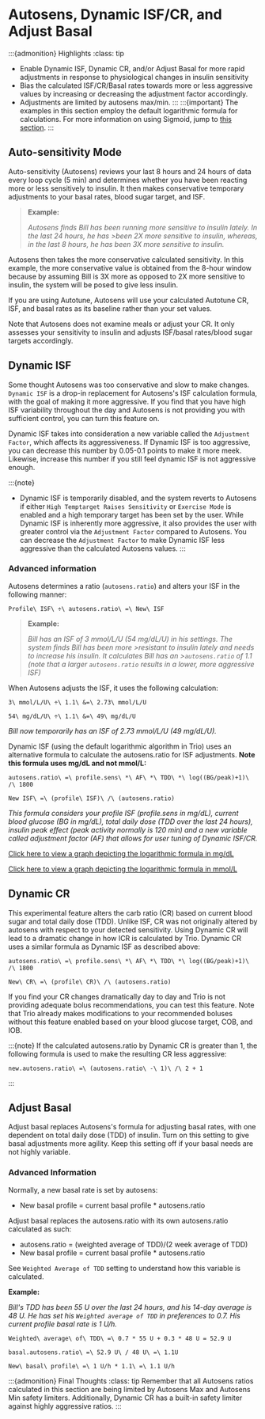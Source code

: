 # Autosens, Dynamic ISF/CR, and Adjust Basal
:::{admonition} Highlights
:class: tip
- Enable Dynamic ISF, Dynamic CR, and/or Adjust Basal for more rapid adjustments in response to physiological changes in insulin sensitivity
- Bias the calculated ISF/CR/Basal rates towards more or less aggressive values by increasing or decreasing the adjustment factor accordingly.
- Adjustments are limited by autosens max/min.
:::
:::{important}
  The examples in this section employ the default logarithmic formula for calculations. For more information on using Sigmoid, jump to [this section](sigmoid.md).
:::

## Auto-sensitivity Mode
Auto-sensitivity (Autosens) reviews your last 8 hours and 24 hours of data every loop cycle (5 min) and determines whether you have been reacting more or less sensitively to insulin. It then makes conservative temporary adjustments to your basal rates, blood sugar target, and ISF.

>**Example:**
>
>_Autosens finds Bill has been running more sensitive to insulin lately. In the last 24 hours, he has >been 2X more sensitive to insulin, whereas, in the last 8 hours, he has been 3X more sensitive to insulin._

Autosens then takes the more conservative calculated sensitivity. In this example, the more conservative value is obtained from the 8-hour window because by assuming Bill is 3X more as opposed to 2X more sensitive to insulin, the system will be posed to give less insulin.

If you are using Autotune, Autosens will use your calculated Autotune CR, ISF, and basal rates as its baseline rather than your set values.

Note that Autosens does not examine meals or adjust your CR. It only assesses your sensitivity to insulin and adjusts ISF/basal rates/blood sugar targets accordingly.

## Dynamic ISF
Some thought Autosens was too conservative and slow to make changes. `Dynamic ISF` is a drop-in replacement for Autosens's ISF calculation formula, with the goal of making it more aggressive. If you find that you have high ISF variability throughout the day and Autosens is not providing you with sufficient control, you can turn this feature on.

Dynamic ISF takes into consideration a new variable called the `Adjustment Factor`, which affects its aggressiveness. If Dynamic ISF is too aggressive, you can decrease this number by 0.05-0.1 points to make it more meek. Likewise, increase this number if you still feel dynamic ISF is not aggressive enough.

:::{note}
- Dynamic ISF is temporarily disabled, and the system reverts to Autosens if either `High Temptarget Raises Sensitivity` or `Exercise Mode` is enabled and a high temporary target has been set by the user.
While Dynamic ISF is inherently more aggressive, it also provides the user with greater control via the `Adjustment Factor` compared to Autosens. You can decrease the `Adjustment Factor` to make Dynamic ISF less aggressive than the calculated Autosens values. 
:::

### Advanced information
Autosens determines a ratio (`autosens.ratio`) and alters your ISF in the following manner:

```{math}
Profile\ ISF\ ÷\ autosens.ratio\ =\ New\ ISF
```

>**Example:**
>
>_Bill has an ISF of 3 mmol/L/U (54 mg/dL/U) in his settings. The system finds Bill has been more >resistant to insulin lately and needs to increase his insulin. It calculates Bill has an >`autosens.ratio` of 1.1 (note that a larger `autosens.ratio` results in a lower, more aggressive ISF)_

When Autosens adjusts the ISF, it uses the following calculation:
```{math}
3\ mmol/L/U\ ÷\ 1.1\ &=\ 2.73\ mmol/L/U

54\ mg/dL/U\ ÷\ 1.1\ &=\ 49\ mg/dL/U
```

_Bill now temporarily has an ISF of 2.73 mmol/L/U (49 mg/dL/U)._

Dynamic ISF (using the default logarithmic algorithm in Trio) uses an alternative formula to calculate the autosens.ratio for ISF adjustments. **Note this formula uses mg/dL and not mmol/L:**

```{math}
autosens.ratio\ =\ profile.sens\ *\ AF\ *\ TDD\ *\ log((BG/peak)+1)\ /\ 1800

New ISF\ =\ (profile\ ISF)\ /\ (autosens.ratio)
```

_This formula considers your profile ISF (profile.sens in mg/dL), current blood glucose (BG in mg/dL), total daily dose (TDD over the last 24 hours), insulin peak effect (peak activity normally is 120 min) and a new variable called adjustment factor (AF) that allows for user tuning of Dynamic ISF/CR._

[Click here to view a graph depicting the logarithmic formula in mg/dL](https://www.desmos.com/calculator/zrkugmdnob)

[Click here to view a graph depicting the logarithmic formula in mmol/L](https://www.desmos.com/calculator/aoxzzrhpro)

## Dynamic CR
This experimental feature alters the carb ratio (CR) based on current blood sugar and total daily dose (TDD). Unlike ISF, CR was not originally altered by autosens with respect to your detected sensitivity. Using Dynamic CR will lead to a dramatic change in how ICR is calculated by Trio. Dynamic CR uses a similar formula as Dynamic ISF as described above:

```{math}
autosens.ratio\ =\ profile.sens\ *\ AF\ *\ TDD\ *\ log((BG/peak)+1)\ /\ 1800

New\ CR\ =\ (profile\ CR)\ /\ (autosens.ratio)
```

If you find your CR changes dramatically day to day and Trio is not providing adequate bolus recommendations, you can test this feature. Note that Trio already makes modifications to your recommended boluses without this feature enabled based on your blood glucose target, COB, and IOB.

:::{note}
If the calculated autosens.ratio by Dynamic CR is greater than 1, the following formula is used to make the resulting CR less aggressive: 
    
```{math}
new.autosens.ratio\ =\ (autosens.ratio\ -\ 1)\ /\ 2 + 1
```
:::
    

## Adjust Basal
Adjust basal replaces Autosens's formula for adjusting basal rates, with one dependent on total daily dose (TDD) of insulin. Turn on this setting to give basal adjustments more agility. Keep this setting off if your basal needs are not highly variable.

### Advanced Information
Normally, a new basal rate is set by autosens:

- New basal profile = current basal profile * autosens.ratio

Adjust basal replaces the autosens.ratio with its own autosens.ratio calculated as such:

- autosens.ratio = (weighted average of TDD)/(2 week average of TDD)
- New basal profile = current basal profile * autosens.ratio

See `Weighted Average of TDD` setting to understand how this variable is calculated.

**Example:**

_Bill's TDD has been 55 U over the last 24 hours, and his 14-day average is 48 U. He has set his `Weighted average of TDD` in preferences to 0.7. His current profile basal rate is 1 U/h._

```{math}
Weighted\ average\ of\ TDD\ =\ 0.7 * 55 U + 0.3 * 48 U = 52.9 U

basal.autosens.ratio\ =\ 52.9 U\ / 48 U\ =\ 1.1U

New\ basal\ profile\ =\ 1 U/h * 1.1\ =\ 1.1 U/h
```

:::{admonition} Final Thoughts
:class: tip
Remember that all Autosens ratios calculated in this section are being limited by Autosens Max and Autosens Min safety limiters. Additionally, Dynamic CR has a built-in safety limiter against highly aggressive ratios.
:::
